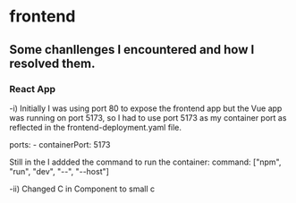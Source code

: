 # frontend



## Some chanllenges I encountered and how I resolved them.

### React App

-i) Initially I was using port 80 to expose the frontend app but the Vue app was running on port 5173, so I had to use port 5173 as my container port as reflected in the frontend-deployment.yaml file.

ports:
    - containerPort: 5173

Still in the I addded the command to run the container:
    command: ["npm", "run", "dev", "--", "--host"] 



-ii) Changed C in Component to small c